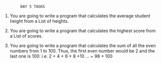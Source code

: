 			DAY 5 TASKS
1) You are going to write a program that calculates the average student height from a List of heights.

2) You are going to write a program that calculates the highest score from a List of scores.

3) You are going to write a program that calculates the sum of all the even numbers from 1 to 100. Thus, the first even number would be 2 and the last one is 100:
i.e. 2 + 4 + 6 + 8 +10 ... + 98 + 100
